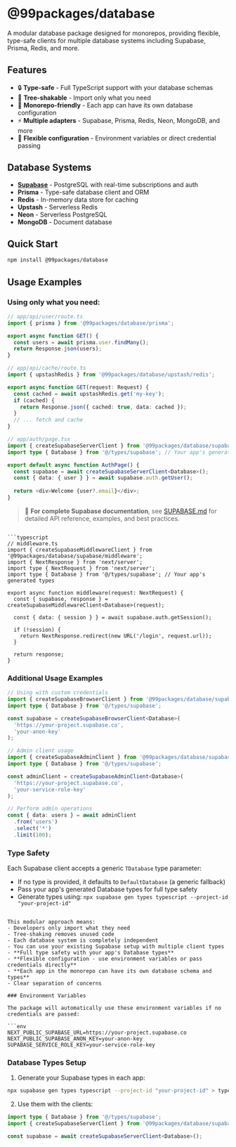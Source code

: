 # @99packages/database

A modular database package designed for monorepos, providing flexible, type-safe clients for multiple database systems including Supabase, Prisma, Redis, and more.

## Features

- 🔒 **Type-safe** - Full TypeScript support with your database schemas
- 🌳 **Tree-shakable** - Import only what you need
- 🏢 **Monorepo-friendly** - Each app can have its own database configuration
- ⚡ **Multiple adapters** - Supabase, Prisma, Redis, Neon, MongoDB, and more
- 🔧 **Flexible configuration** - Environment variables or direct credential passing

## Database Systems

- **[Supabase](./SUPABASE.md)** - PostgreSQL with real-time subscriptions and auth
- **Prisma** - Type-safe database client and ORM
- **Redis** - In-memory data store for caching
- **Upstash** - Serverless Redis
- **Neon** - Serverless PostgreSQL
- **MongoDB** - Document database

## Quick Start

```bash
npm install @99packages/database
```

## Usage Examples

### Using only what you need:

```typescript
// app/api/user/route.ts
import { prisma } from '@99packages/database/prisma';

export async function GET() {
  const users = await prisma.user.findMany();
  return Response.json(users);
}
```

```typescript
// app/api/cache/route.ts
import { upstashRedis } from '@99packages/database/upstash/redis';

export async function GET(request: Request) {
  const cached = await upstashRedis.get('my-key');
  if (cached) {
    return Response.json({ cached: true, data: cached });
  }
  // ... fetch and cache
}
```

```typescript
// app/auth/page.tsx
import { createSupabaseServerClient } from '@99packages/database/supabase/server';
import type { Database } from '@/types/supabase'; // Your app's generated types

export default async function AuthPage() {
  const supabase = await createSupabaseServerClient<Database>();
  const { data: { user } } = await supabase.auth.getUser();
  
  return <div>Welcome {user?.email}</div>;
}
```

> 📖 **For complete Supabase documentation**, see [SUPABASE.md](./SUPABASE.md) for detailed API reference, examples, and best practices.
```

```typescript
// middleware.ts
import { createSupabaseMiddlewareClient } from '@99packages/database/supabase/middleware';
import { NextResponse } from 'next/server';
import type { NextRequest } from 'next/server';
import type { Database } from '@/types/supabase'; // Your app's generated types

export async function middleware(request: NextRequest) {
  const { supabase, response } = createSupabaseMiddlewareClient<Database>(request);
  
  const { data: { session } } = await supabase.auth.getSession();

  if (!session) {
    return NextResponse.redirect(new URL('/login', request.url));
  }

  return response;
}
```

### Additional Usage Examples

```typescript
// Using with custom credentials
import { createSupabaseBrowserClient } from '@99packages/database/supabase/client';
import type { Database } from '@/types/supabase';

const supabase = createSupabaseBrowserClient<Database>(
  'https://your-project.supabase.co',
  'your-anon-key'
);
```

```typescript
// Admin client usage
import { createSupabaseAdminClient } from '@99packages/database/supabase/admin';
import type { Database } from '@/types/supabase';

const adminClient = createSupabaseAdminClient<Database>(
  'https://your-project.supabase.co',
  'your-service-role-key'
);

// Perform admin operations
const { data: users } = await adminClient
  .from('users')
  .select('*')
  .limit(100);
```

### Type Safety

Each Supabase client accepts a generic `TDatabase` type parameter:
- If no type is provided, it defaults to `DefaultDatabase` (a generic fallback)
- Pass your app's generated Database types for full type safety
- Generate types using: `npx supabase gen types typescript --project-id "your-project-id"`
```

This modular approach means:
- Developers only import what they need
- Tree-shaking removes unused code
- Each database system is completely independent
- You can use your existing Supabase setup with multiple client types
- **Full type safety with your app's Database types**
- **Flexible configuration - use environment variables or pass credentials directly**
- **Each app in the monorepo can have its own database schema and types**
- Clear separation of concerns

### Environment Variables

The package will automatically use these environment variables if no credentials are passed:

```env
NEXT_PUBLIC_SUPABASE_URL=https://your-project.supabase.co
NEXT_PUBLIC_SUPABASE_ANON_KEY=your-anon-key
SUPABASE_SERVICE_ROLE_KEY=your-service-role-key
```

### Database Types Setup

1. Generate your Supabase types in each app:
```bash
npx supabase gen types typescript --project-id "your-project-id" > types/supabase.ts
```

2. Use them with the clients:
```typescript
import type { Database } from '@/types/supabase';
import { createSupabaseServerClient } from '@99packages/database/supabase/server';

const supabase = await createSupabaseServerClient<Database>();
```
